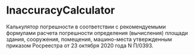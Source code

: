 # InaccuracyCalculator
Калькулятор погрешности в соответствии с рекомендуемыми формулами расчета погрешности определения (вычисления) площади здания, сооружения, помещения, машино-места утвержденным приказом Росреестра от 23 октября 2020 года N П/0393. 
